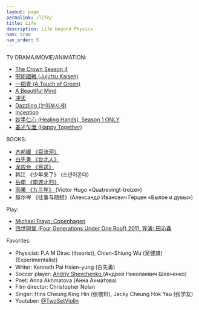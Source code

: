 ```yaml
---
layout: page
permalink: /life/
title: Life 
description: Life beyond Physics
nav: true
nav_order: 5
---
```


TV DRAMA/MOVIE/ANIMATION:
- <a href='https://www.netflix.com/title/80025678'>The Crown Season 4 </a>
- <a href='https://jujutsukaisen.jp/onair/'>呪術廻戦 (Jujutsu Kaisen) </a>
- <a href='https://zh.wikipedia.org/wiki/%E4%B8%80%E6%8A%8A%E9%9D%92'>一把青 (A Touch of Green) </a>
- <a href='https://zh.m.wikipedia.org/zh/%E7%BE%8E%E4%B8%BD%E5%BF%83%E7%81%B5'> A Beautiful Mind </a>
- <a href='https://zh.m.wikipedia.org/zh-hans/%E5%86%B2%E5%A4%A9_(%E7%B4%80%E9%8C%84%E7%89%87)'> 冲天 </a>
- <a href='https://zh.m.wikipedia.org/zh/%E8%80%80%E7%9C%BC'> Dazzling (눈이부시게) </a>
- <a href='https://zh.wikipedia.org/zh-cn/%E5%85%A8%E9%9D%A2%E5%95%9F%E5%8B%95'> Inception </a>
- <a href='https://zh.m.wikipedia.org/zh/%E5%A6%99%E6%89%8B%E4%BB%81%E5%BF%83'> 妙手仁心 (Healing Hands), Season 1 ONLY </a>
- <a href='https://zh.m.wikipedia.org/zh/%E6%98%A5%E5%85%89%E4%B9%8D%E6%B4%A9'> 春光乍泄 (Happy Together) </a>

BOOKS:
- <a href='https://zh.m.wikipedia.org/zh/%E5%B7%A8%E6%B5%81%E6%B2%B3_(%E5%B0%8F%E8%AA%AA)'> 齐邦媛 《巨流河》 </a>
- <a href='https://zh.wikipedia.org/zh-sg/%E8%87%BA%E5%8C%97%E4%BA%BA'> 白先勇 《台北人》 </a>
- <a href='https://baike.baidu.com/item/%E7%9B%AE%E9%80%81/5698600'> 龙应台 《目送》 </a>
- 韩江 《少年来了》 (소년이온다) 
- <a href='https://baike.baidu.com/item/%E5%8D%97%E6%B8%A1%E5%8C%97%E5%BD%92/1384599'> 岳南 《南渡北归》</a>
- <a href='https://en.wikipedia.org/wiki/Ninety-Three'> 雨果 《九三年》 </a> (Victor Hugo «Quatrevingt-treize»)
- 赫尔岑 《往事与随想》(Александр Иванович Герцен «Былое и думы»)

Play:
- <a href='https://en.wikipedia.org/wiki/Copenhagen_(play)'> Michael Frayn: Copenhagen </a>
- <a href='https://baike.baidu.com/item/%E5%9B%9B%E4%B8%96%E5%90%8C%E5%A0%82/5388500'> 四世同堂 (Four Generations Under One Roof) 2011, 导演: 田沁鑫 </a>

Favorites:
- Physicist: P.A.M Dirac (theorist), Chien-Shiung Wu (吴健雄) (Experimentalist)
- Writer: Kenneth Pai Hsien-yung (白先勇)
- Soccer player: <a href='https://www.instagram.com/andriyshevchenko/'> Andriy Shevchenko </a> (Андрей Николаевич Шевченко)
- Poet: Anna Akhmatova (А́нна Ахма́това)
- Film director: Christopher Nolan
- Singer: Hins Cheung King Hin (张敬轩), Jacky Cheung Hok Yau (张学友)
- Youtuber: <a href='https://www.youtube.com/c/twosetviolin'> @TwoSetViolin </a>
